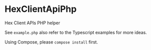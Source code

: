 # HexClientApiPhp

Hex Client APIs PHP helper

See `example.php` also refer to the Typescript examples for more ideas.

Using Compose, please `compose install` first.

